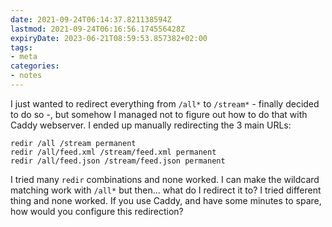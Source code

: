 ```yaml
---
date: 2021-09-24T06:14:37.821138594Z
lastmod: 2021-09-24T06:16:56.174556428Z
expiryDate: 2023-06-21T08:59:53.857382+02:00
tags:
- meta
categories:
- notes
---
```


I just wanted to redirect everything from `/all*` to `/stream*` - finally decided to do so -, but somehow I managed not to figure out how to do that with Caddy webserver. I ended up manually redirecting the 3 main URLs:

```
redir /all /stream permanent
redir /all/feed.xml /stream/feed.xml permanent
redir /all/feed.json /stream/feed.json permanent
```

I tried many `redir` combinations and none worked. I can make the wildcard matching work with `/all*` but then... what do I redirect it to? I tried different thing and none worked. If you use Caddy, and have some minutes to spare, how would you configure this redirection?
